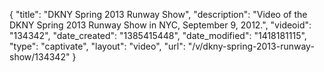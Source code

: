 {
    "title": "DKNY Spring 2013 Runway Show",
    "description": "Video of the DKNY Spring 2013 Runway Show in NYC, September 9, 2012.",
    "videoid": "134342",
    "date_created": "1385415448",
    "date_modified": "1418181115",
    "type": "captivate",
    "layout": "video",
    "url": "\/v\/dkny-spring-2013-runway-show\/134342"
}